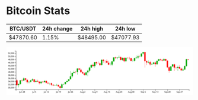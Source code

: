 # Bitcoin Stats

BTC/USDT|24h change|24h high|24h low|
|---|---|---|---|
|$47870.60|1.15%|$48495.00|$47077.93|

<img src="./chart.svg">
